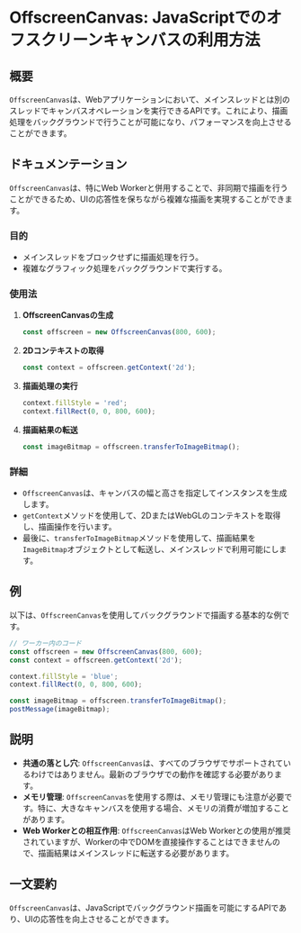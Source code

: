 <!--
Meta Description: # OffscreenCanvas: JavaScriptでのオフスクリーンキャンバスの利用方法 ## 概要 `OffscreenCanvas`は、Webアプリケーションにおいて、メインスレッドとは別のスレッドでキャンバスオペレーションを実行できるAPIです。これにより、描画処理をバックグラウンドで...
Meta Keywords: offscreencanvas, const, offscreen, context, javascript
-->

# OffscreenCanvas: JavaScriptでのオフスクリーンキャンバスの利用方法

## 概要
`OffscreenCanvas`は、Webアプリケーションにおいて、メインスレッドとは別のスレッドでキャンバスオペレーションを実行できるAPIです。これにより、描画処理をバックグラウンドで行うことが可能になり、パフォーマンスを向上させることができます。

## ドキュメンテーション
`OffscreenCanvas`は、特にWeb Workerと併用することで、非同期で描画を行うことができるため、UIの応答性を保ちながら複雑な描画を実現することができます。

### 目的
- メインスレッドをブロックせずに描画処理を行う。
- 複雑なグラフィック処理をバックグラウンドで実行する。

### 使用法
1. **OffscreenCanvasの生成**
   ```javascript
   const offscreen = new OffscreenCanvas(800, 600);
   ```

2. **2Dコンテキストの取得**
   ```javascript
   const context = offscreen.getContext('2d');
   ```

3. **描画処理の実行**
   ```javascript
   context.fillStyle = 'red';
   context.fillRect(0, 0, 800, 600);
   ```

4. **描画結果の転送**
   ```javascript
   const imageBitmap = offscreen.transferToImageBitmap();
   ```

### 詳細
- `OffscreenCanvas`は、キャンバスの幅と高さを指定してインスタンスを生成します。
- `getContext`メソッドを使用して、2DまたはWebGLのコンテキストを取得し、描画操作を行います。
- 最後に、`transferToImageBitmap`メソッドを使用して、描画結果を`ImageBitmap`オブジェクトとして転送し、メインスレッドで利用可能にします。

## 例
以下は、`OffscreenCanvas`を使用してバックグラウンドで描画する基本的な例です。

```javascript
// ワーカー内のコード
const offscreen = new OffscreenCanvas(800, 600);
const context = offscreen.getContext('2d');

context.fillStyle = 'blue';
context.fillRect(0, 0, 800, 600);

const imageBitmap = offscreen.transferToImageBitmap();
postMessage(imageBitmap);
```

## 説明
- **共通の落とし穴**: `OffscreenCanvas`は、すべてのブラウザでサポートされているわけではありません。最新のブラウザでの動作を確認する必要があります。
- **メモリ管理**: `OffscreenCanvas`を使用する際は、メモリ管理にも注意が必要です。特に、大きなキャンバスを使用する場合、メモリの消費が増加することがあります。
- **Web Workerとの相互作用**: `OffscreenCanvas`はWeb Workerとの使用が推奨されていますが、Workerの中でDOMを直接操作することはできませんので、描画結果はメインスレッドに転送する必要があります。

## 一文要約
`OffscreenCanvas`は、JavaScriptでバックグラウンド描画を可能にするAPIであり、UIの応答性を向上させることができます。